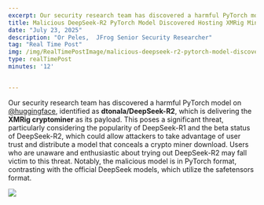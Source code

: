 ```yaml
---
excerpt: Our security research team has discovered a harmful PyTorch model on @huggingface, identified as dtonala/DeepSeek-R2, which is delivering the XMRig cryptominer as its payload. This poses a significant threat, particularly considering the popularity of DeepSeek-R1 and the beta
title: Malicious DeepSeek‑R2 PyTorch Model Discovered Hosting XMRig Miner
date: "July 23, 2025"
description: "Or Peles,  JFrog Senior Security Researcher"
tag: "Real Time Post"
img: /img/RealTimePostImage/malicious-deepseek‑r2-pytorch-model-discovered-hosting-xmrig-miner.png
type: realTimePost
minutes: '12'


---
```



Our security research team has discovered a harmful PyTorch model on [@huggingface](https://x.com/huggingface), identified as **dtonala/DeepSeek-R2**, which is delivering the **XMRig cryptominer** as its payload. This poses a significant threat, particularly considering the popularity of DeepSeek-R1 and the beta status of DeepSeek-R2, which could allow attackers to take advantage of user trust and distribute a model that conceals a crypto miner download. Users who are unaware and enthusiastic about trying out DeepSeek-R2 may fall victim to this threat. Notably, the malicious model is in PyTorch format, contrasting with the official DeepSeek models, which utilize the safetensors format.



![](/img/RealTimePostImage/post/malicious-deepseek‑r2-pytorch-model-discovered-hosting-xmrig-miner-post.png)
